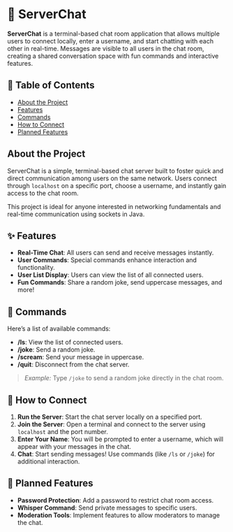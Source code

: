 # 💬 ServerChat

**ServerChat** is a terminal-based chat room application that allows multiple users to connect locally, enter a username, and start chatting with each other in real-time. Messages are visible to all users in the chat room, creating a shared conversation space with fun commands and interactive features.

## 📑 Table of Contents

- [About the Project](#about-the-project)
- [Features](#features)
- [Commands](#commands)
- [How to Connect](#how-to-connect)
- [Planned Features](#planned-features)

## About the Project

ServerChat is a simple, terminal-based chat server built to foster quick and direct communication among users on the same network. Users connect through `localhost` on a specific port, choose a username, and instantly gain access to the chat room.

This project is ideal for anyone interested in networking fundamentals and real-time communication using sockets in Java.

## ✨ Features

- **Real-Time Chat**: All users can send and receive messages instantly.
- **User Commands**: Special commands enhance interaction and functionality.
- **User List Display**: Users can view the list of all connected users.
- **Fun Commands**: Share a random joke, send uppercase messages, and more!

## 🔧 Commands

Here’s a list of available commands:

- **/ls**: View the list of connected users.
- **/joke**: Send a random joke.
- **/scream**: Send your message in uppercase.
- **/quit**: Disconnect from the chat server.

> *Example:* Type `/joke` to send a random joke directly in the chat room.

## 🚀 How to Connect

1. **Run the Server**: Start the chat server locally on a specified port.
2. **Join the Server**: Open a terminal and connect to the server using `localhost` and the port number.
3. **Enter Your Name**: You will be prompted to enter a username, which will appear with your messages in the chat.
4. **Chat**: Start sending messages! Use commands (like `/ls` or `/joke`) for additional interaction.

## 🔮 Planned Features

- **Password Protection**: Add a password to restrict chat room access.
- **Whisper Command**: Send private messages to specific users.
- **Moderation Tools**: Implement features to allow moderators to manage the chat.
